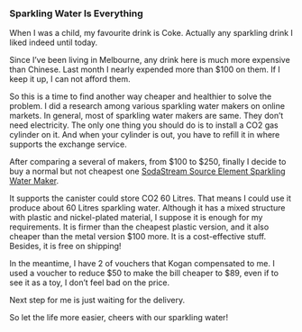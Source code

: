 ### Sparkling Water Is Everything
When I was a child, my favourite drink is Coke. Actually any sparkling drink I liked indeed until today.

Since I’ve been living in Melbourne, any drink here is much more expensive than Chinese. Last month I nearly expended more than $100 on them. If I keep it up, I can not afford them.

So this is a time to find another way cheaper and healthier to solve the problem. I did a research among various sparkling water makers on online markets. In general, most of sparkling water makers are same. They don’t need electricity. The only one thing you should do is to install a CO2 gas cylinder on it. And when your cylinder is out, you have to refill it in where supports the exchange service.

After comparing a several of makers, from $100 to $250, finally I decide to buy a normal but not cheapest one [SodaStream Source Element Sparkling Water Maker](https://www.kogan.com/au/buy/sodastream-source-element-sparkling-water-maker-red-sodastream/).

It supports the canister could store CO2 60 Litres. That means I could use it produce about 60 Litres sparkling water. Although it has a mixed structure with plastic and nickel-plated material, I suppose it is enough for my requirements. It is firmer than the cheapest plastic version, and it also cheaper than the metal version $100 more. It is a cost-effective stuff. Besides, it is free on shipping!

In the meantime, I have 2 of vouchers that Kogan compensated to me. I used a voucher to reduce $50 to make the bill cheaper to $89, even if to see it as a toy, I don’t feel bad on the price.

Next step for me is just waiting for the delivery.

So let the life more easier, cheers with our sparkling water!
